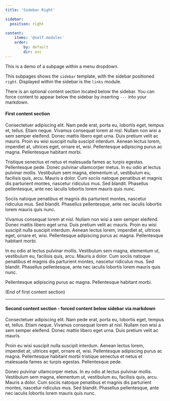 ```yaml
---
title: 'Sidebar Right'

sidebar:
  position: right

content:
    items: '@self.modules'
    order:
        by: default
        dir: asc
---
```


This is a demo of a subpage within a menu dropdown.

This subpages shows the `sidebar` template, with the sidebar positioned `right`.
Displayed within the sidebar is the `links` module.

There is an optional content section located below the sidebar.
You can force content to appear below the sidebar by inserting `---` into your markdown.
<br>

#### First content section


Consectetuer adipiscing elit. Nam pede erat, porta eu, lobortis eget, tempus et, tellus. Etiam neque. Vivamus consequat lorem at nisl. Nullam non wisi a sem semper eleifend. Donec mattis libero eget urna. Duis pretium velit ac mauris. Proin eu wisi suscipit nulla suscipit interdum. Aenean lectus lorem, imperdiet at, ultrices eget, ornare et, wisi. Pellentesque adipiscing purus ac magna. Pellentesque habitant morbi.

Tristique senectus et netus et malesuada fames ac turpis egestas. Pellentesque pede. Donec pulvinar ullamcorper metus. In eu odio at lectus pulvinar mollis. Vestibulum sem magna, elementum ut, vestibulum eu, facilisis quis, arcu. Mauris a dolor. Cum sociis natoque penatibus et magnis dis parturient montes, nascetur ridiculus mus. Sed blandit. Phasellus pellentesque, ante nec iaculis lobortis lorem mauris quis nunc. 

Sociis natoque penatibus et magnis dis parturient montes, nascetur ridiculus mus. Sed blandit. Phasellus pellentesque, ante nec iaculis lobortis lorem mauris quis nunc. 

Vivamus consequat lorem at nisl. Nullam non wisi a sem semper eleifend. Donec mattis libero eget urna. Duis pretium velit ac mauris. Proin eu wisi suscipit nulla suscipit interdum. Aenean lectus lorem, imperdiet at, ultrices eget, ornare et, wisi. Pellentesque adipiscing purus ac magna. Pellentesque habitant morbi.

In eu odio at lectus pulvinar mollis. Vestibulum sem magna, elementum ut, vestibulum eu, facilisis quis, arcu. Mauris a dolor. Cum sociis natoque penatibus et magnis dis parturient montes, nascetur ridiculus mus. Sed blandit. Phasellus pellentesque, ante nec iaculis lobortis lorem mauris quis nunc. 

Pellentesque adipiscing purus ac magna. Pellentesque habitant morbi.
 
(End of first content section)

---

#### Second content section - forced content below sidebar via markdown

Consectetuer adipiscing elit. Nam pede erat, porta eu, lobortis eget, tempus et, tellus. Etiam neque. Vivamus consequat lorem at nisl. Nullam non wisi a sem semper eleifend. Donec mattis libero eget urna. Duis pretium velit ac mauris.

Proin eu wisi suscipit nulla suscipit interdum. Aenean lectus lorem, imperdiet at, ultrices eget, ornare et, wisi. Pellentesque adipiscing purus ac magna. Pellentesque habitant morbi tristique senectus et netus et malesuada fames ac turpis egestas. Pellentesque pede. 

Donec pulvinar ullamcorper metus. In eu odio at lectus pulvinar mollis. Vestibulum sem magna, elementum ut, vestibulum eu, facilisis quis, arcu. Mauris a dolor. Cum sociis natoque penatibus et magnis dis parturient montes, nascetur ridiculus mus. Sed blandit. Phasellus pellentesque, ante nec iaculis lobortis lorem mauris quis nunc.
